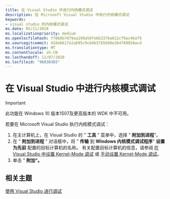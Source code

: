```yaml
---
title: 在 Visual Studio 中进行内核模式调试
description: 在 Microsoft Visual Studio 中执行内核模式调试
keywords:
- visual studio 的内核模式调试
ms.date: 05/11/2018
ms.localizationpriority: medium
ms.openlocfilehash: ff868b7d79aa199a56fe6b337ba612cf9ac46af9
ms.sourcegitcommit: 418e6617e2a695c9cb4b37b5b60e264760858acd
ms.translationtype: MT
ms.contentlocale: zh-CN
ms.lasthandoff: 12/07/2020
ms.locfileid: "96838365"
---
```

# <a name="span-iddebuggerperforming_kernel-mode_debugging_using_visual_studiospankernel-mode-debugging-in-visual-studio"></a><span id="debugger.performing_kernel-mode_debugging_using_visual_studio"></span>在 Visual Studio 中进行内核模式调试

> [!IMPORTANT]
> 此功能在 Windows 10 版本1507及更高版本的 WDK 中不可用。
>


若要在 Microsoft Visual Studio 执行内核模式调试：

1.  在主计算机上，在 Visual Studio 的 " **工具** " 菜单中，选择 " **附加到进程**"。
2.  在 " **附加到进程** " 对话框中，将 " **传输** 到 **Windows 内核模式调试程序**" **设置为先前** 配置的目标计算机的名称。 有关配置目标计算机的信息，请参阅 [在 Visual Studio 中设置 Kernel-Mode 调试](setting-up-kernel-mode-debugging-in-visual-studio.md) 或 [手动设置 Kernel-Mode 调试](setting-up-kernel-mode-debugging-in-windbg--cdb--or-ntsd.md)。
3.  单击 " **附加"。**

## <a name="span-idrelated_topicsspanrelated-topics"></a><span id="related_topics"></span>相关主题


[使用 Visual Studio 进行调试](debugging-using-visual-studio.md)

 

 






